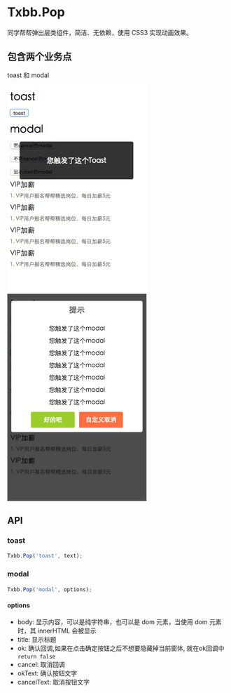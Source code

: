 # Txbb.Pop
同学帮帮弹出层类组件，简洁、无依赖，使用 CSS3 实现动画效果。

## 包含两个业务点
toast 和 modal

![](test/toast.jpg)
![](test/modal.png)

## API
### toast
```javascript
Txbb.Pop('toast', text);
```

### modal
```javascript
Txbb.Pop('modal', options);
```

#### options
- body: 显示内容，可以是纯字符串，也可以是 dom 元素，当使用 dom 元素时，其 innerHTML 会被显示
- title: 显示标题
- ok: 确认回调,如果在点击确定按钮之后不想要隐藏掉当前窗体, 就在ok回调中 `return false`
- cancel: 取消回调
- okText: 确认按钮文字
- cancelText: 取消按钮文字
